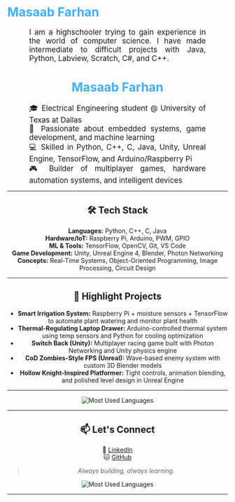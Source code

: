 <h1 style="color: #44AEFB;">  Masaab Farhan </h1>



<p align:"center" style="text-align: justify; margin: 0 50px; font-size: 17px;" >
    I am a highschooler trying to gain experience in the world of computer science. I have made intermediate to difficult projects with Java, Python, Labview, Scratch, C#, and C++. 

<!-- Languages and Tools -->

<div class="stats" align="center">



<h1 style="color: #44AEFB;">Masaab Farhan</h1>

<p align="center" style="text-align: justify; margin: 0 50px; font-size: 17px;">
    🎓 Electrical Engineering student @ University of Texas at Dallas <br>
    🧠 Passionate about embedded systems, game development, and machine learning <br>
    💻 Skilled in Python, C++, C, Java, Unity, Unreal Engine, TensorFlow, and Arduino/Raspberry Pi <br>
    🎮 Builder of multiplayer games, hardware automation systems, and intelligent devices  
</p>

---

## 🛠️ Tech Stack  
**Languages:** Python, C++, C, Java  
**Hardware/IoT:** Raspberry Pi, Arduino, PWM, GPIO  
**ML & Tools:** TensorFlow, OpenCV, Git, VS Code  
**Game Development:** Unity, Unreal Engine 4, Blender, Photon Networking  
**Concepts:** Real-Time Systems, Object-Oriented Programming, Image Processing, Circuit Design

---

## 🔧 Highlight Projects

- **Smart Irrigation System:** Raspberry Pi + moisture sensors + TensorFlow to automate plant watering and monitor plant health  
- **Thermal-Regulating Laptop Drawer:** Arduino-controlled thermal system using temp sensors and Python for cooling optimization  
- **Switch Back (Unity):** Multiplayer racing game built with Photon Networking and Unity physics engine  
- **CoD Zombies-Style FPS (Unreal):** Wave-based enemy system with custom 3D Blender models  
- **Hollow Knight-Inspired Platformer:** Tight controls, animation blending, and polished level design in Unreal Engine  

---

<div align="center">

<!-- compact programming languages layout -->
![Most Used Languages](https://github-readme-stats.vercel.app/api/top-langs/?username=TechnoLion-VI&layout=compact&show_icons=true&theme=algolia&border_radius=20)

</div>

---

## 📫 Let's Connect  
📌 [LinkedIn](https://www.linkedin.com/in/masaabfarhan)  
🐱 [GitHub](https://github.com/TechnoLion-VI)

> *Always building, always learning.*

<!-- ![Most Used Languages](https://github-readme-stats.vercel.app/api/top-langs/?username=KhaledBadranDev&show_icons=true&theme=algolia&border_radius=20) -->
    
<!-- compact programming languages layout -->
![Most Used Languages](https://github-readme-stats.vercel.app/api/top-langs/?username=TechnoLion-VI&layout=compact&show_icons=true&theme=algolia&border_radius=20)
</div>
<!--  End Stats Cards -->

---
<!-- Begin Footer -->
<!-- Icons Resources -->

<!-- 
🔗 Links 🔗
- My Github Portfolio Page:
https://github.com/ProgrammingGym
- My Github README Code:
https://raw.githubusercontent.com/Pro...
- Youtube Cards:
https://github.com/DenverCoder1/githu...
- Youtube Buttons / Badges :
https://github.com/DenverCoder1/custo...
- Github & Languages Stats Cards:
https://github.com/anuraghazra/github...
- Streak Stats Card:
https://github.com/denvercoder1/githu...
- README Web App Generator 1:
https://rahuldkjain.github.io/gh-prof...
- README Web App Generator 2:
https://arturssmirnovs.github.io/gith...
- SVG Icons Resource1:
https://devicon.dev/
- SVG Icons Resource2:
https://cdn.jsdelivr.net/npm/simple-i...
- SVG Icons Resource3:
https://www.svgrepo.com/
-->
